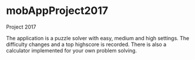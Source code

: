 # mobAppProject2017
Project 2017

The application is a puzzle solver with easy, medium and high settings. The difficulty changes and a top highscore is recorded.
There is also a calculator implemented for your own problem solving.
